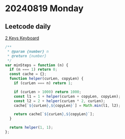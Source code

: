 # 20240819 Monday

## Leetcode daily

[2 Keys Keyboard](https://leetcode.com/problems/2-keys-keyboard/?envType=daily-question&envId=2024-08-19)

```js
/**
 * @param {number} n
 * @return {number}
 */
var minSteps = function (n) {
  if (n === 1) return 0;
  const cache = {};
  function helper(curLen, copyLen) {
    if (curLen === n) return 1;

    if (curLen > 1000) return 1000;
    const l1 = 1 + helper(curLen + copyLen, copyLen);
    const l2 = 2 + helper(curLen * 2, curLen);
    cache[`${curLen},${copyLen}`] = Math.min(l1, l2);

    return cache[`${curLen},${copyLen}`];
  }

  return helper(1, 1);
};
```
